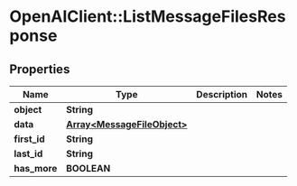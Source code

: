 # OpenAIClient::ListMessageFilesResponse

## Properties
Name | Type | Description | Notes
------------ | ------------- | ------------- | -------------
**object** | **String** |  | 
**data** | [**Array&lt;MessageFileObject&gt;**](MessageFileObject.md) |  | 
**first_id** | **String** |  | 
**last_id** | **String** |  | 
**has_more** | **BOOLEAN** |  | 

